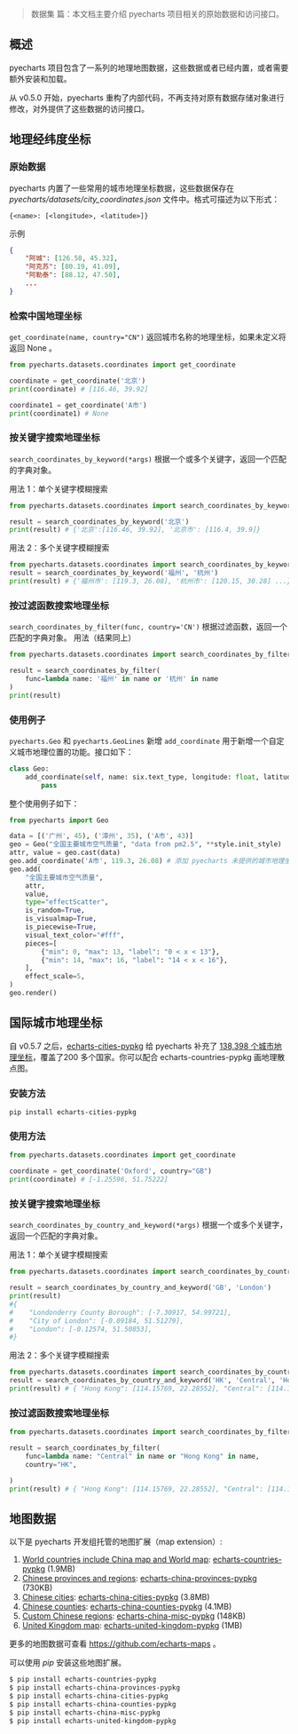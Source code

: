 > 数据集 篇：本文档主要介绍 pyecharts 项目相关的原始数据和访问接口。

## 概述

pyecharts 项目包含了一系列的地理地图数据，这些数据或者已经内置，或者需要额外安装和加载。

从 v0.5.0 开始，pyecharts 重构了内部代码，不再支持对原有数据存储对象进行修改，对外提供了这些数据的访问接口。

## 地理经纬度坐标

### 原始数据

pyecharts 内置了一些常用的城市地理坐标数据，这些数据保存在 *pyecharts/datasets/city_coordinates.json* 文件中。格式可描述为以下形式：

```
{<name>: [<longitude>, <latitude>]}
```

示例

```json
{
    "阿城": [126.58, 45.32],
    "阿克苏": [80.19, 41.09],
    "阿勒泰": [88.12, 47.50],
    ...
}
```

### 检索中国地理坐标

`get_coordinate(name, country="CN")` 返回城市名称的地理坐标，如果未定义将返回 None 。

```python
from pyecharts.datasets.coordinates import get_coordinate

coordinate = get_coordinate('北京')
print(coordinate) # [116.46, 39.92]

coordinate1 = get_coordinate('A市')
print(coordinate1) # None
```

### 按关键字搜索地理坐标

`search_coordinates_by_keyword(*args)` 根据一个或多个关键字，返回一个匹配的字典对象。

用法 1：单个关键字模糊搜索

```python
from pyecharts.datasets.coordinates import search_coordinates_by_keyword

result = search_coordinates_by_keyword('北京')
print(result) # {'北京':[116.46, 39.92], '北京市': [116.4, 39.9]}
```

用法 2：多个关键字模糊搜索

```python
from pyecharts.datasets.coordinates import search_coordinates_by_keyword
result = search_coordinates_by_keyword('福州', '杭州')
print(result) # {'福州市': [119.3, 26.08], '杭州市': [120.15, 30.28] ...}
```

### 按过滤函数搜索地理坐标

`search_coordinates_by_filter(func, country='CN')` 根据过滤函数，返回一个匹配的字典对象。
用法（结果同上）

```python
from pyecharts.datasets.coordinates import search_coordinates_by_filter

result = search_coordinates_by_filter(
    func=lambda name: '福州' in name or '杭州' in name
)
print(result)
```

### 使用例子

`pyecharts.Geo` 和 `pyecharts.GeoLines` 新增 `add_coordinate` 用于新增一个自定义城市地理位置的功能。接口如下：

```python
class Geo:
    add_coordinate(self, name: six.text_type, longitude: float, latitude: float): -> None
        pass
```

整个使用例子如下：

```python
from pyecharts import Geo

data = [('广州', 45), ('漳州', 35), ('A市', 43)]
geo = Geo("全国主要城市空气质量", "data from pm2.5", **style.init_style)
attr, value = geo.cast(data)
geo.add_coordinate('A市', 119.3, 26.08) # 添加 pyecharts 未提供的城市地理坐标
geo.add(
    "全国主要城市空气质量",
    attr,
    value,
    type="effectScatter",
    is_random=True,
    is_visualmap=True,
    is_piecewise=True,
    visual_text_color="#fff",
    pieces=[
        {"min": 0, "max": 13, "label": "0 < x < 13"},
        {"min": 14, "max": 16, "label": "14 < x < 16"},
    ],
    effect_scale=5,
)
geo.render()
```

## 国际城市地理坐标

自 v0.5.7 之后，[echarts-cities-pypkg](https://github.com/pyecharts/echarts-cities-pypkg) 给 pyecharts 补充了 [138,398 个城市地理坐标](https://github.com/echarts-maps/echarts-cities-js)，覆盖了200 多个国家。你可以配合 echarts-countries-pypkg 画地理散点图。

### 安装方法

```
pip install echarts-cities-pypkg
```

### 使用方法

```python
from pyecharts.datasets.coordinates import get_coordinate

coordinate = get_coordinate('Oxford', country="GB")
print(coordinate) # [-1.25596, 51.75222]
```

### 按关键字搜索地理坐标

`search_coordinates_by_country_and_keyword(*args)` 根据一个或多个关键字，返回一个匹配的字典对象。

用法 1：单个关键字模糊搜索

```python
from pyecharts.datasets.coordinates import search_coordinates_by_country_and_keyword

result = search_coordinates_by_country_and_keyword('GB', 'London')
print(result)
#{
#    "Londonderry County Borough": [-7.30917, 54.99721],
#    "City of London": [-0.09184, 51.51279],
#    "London": [-0.12574, 51.50853],
#}
```

用法 2：多个关键字模糊搜索

```python
from pyecharts.datasets.coordinates import search_coordinates_by_country_and_keyword
result = search_coordinates_by_country_and_keyword('HK', 'Central', 'Hong Kong')
print(result) # { "Hong Kong": [114.15769, 22.28552], "Central": [114.15846, 22.28299]}
```

### 按过滤函数搜索地理坐标

```python
from pyecharts.datasets.coordinates import search_coordinates_by_filter

result = search_coordinates_by_filter(
    func=lambda name: "Central" in name or "Hong Kong" in name,
    country="HK",

)
print(result) # { "Hong Kong": [114.15769, 22.28552], "Central": [114.15846, 22.28299]}
```

## 地图数据

以下是 pyecharts 开发组托管的地图扩展（map extension）:

1. [World countries include China map and World map](https://echarts-maps.github.io/echarts-countries-js/): [echarts-countries-pypkg](https://github.com/pyecharts/echarts-countries-pypkg) (1.9MB)
2. [Chinese provinces and regions](https://echarts-maps.github.io/echarts-china-provinces-js/): [echarts-china-provinces-pypkg](https://github.com/pyecharts/echarts-china-provinces-pypkg) (730KB)
3. [Chinese cities](https://echarts-maps.github.io/echarts-china-cities-js/): [echarts-china-cities-pypkg](https://github.com/pyecharts/echarts-china-cities-pypkg) (3.8MB)
4. [Chinese counties](https://echarts-maps.github.io/echarts-china-counties-js/): [echarts-china-counties-pypkg](https://github.com/pyecharts/echarts-china-counties-pypkg) (4.1MB)
5. [Custom Chinese regions](https://echarts-maps.github.io/echarts-china-misc-js/): [echarts-china-misc-pypkg](https://github.com/pyecharts/echarts-china-misc-pypkg) (148KB)
6. [United Kingdom map](https://echarts-maps.github.io/echarts-united-kingdom-js/): [echarts-united-kingdom-pypkg](https://github.com/pyecharts/echarts-united-kingdom-pypkg) (1MB)

更多的地图数据可查看 https://github.com/echarts-maps 。

可以使用 *pip* 安装这些地图扩展。

```bash
$ pip install echarts-countries-pypkg
$ pip install echarts-china-provinces-pypkg
$ pip install echarts-china-cities-pypkg
$ pip install echarts-china-counties-pypkg
$ pip install echarts-china-misc-pypkg
$ pip install echarts-united-kingdom-pypkg
```
